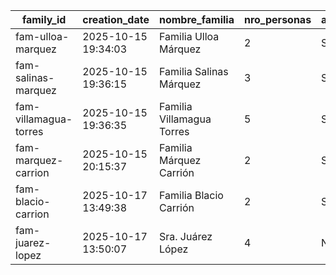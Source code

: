 | family_id | creation_date | nombre_familia | nro_personas | asistencia |
|---|---|---|---|---|
| fam-ulloa-marquez | 2025-10-15 19:34:03 | Familia Ulloa Márquez | 2 | Sí |
| fam-salinas-marquez | 2025-10-15 19:36:15 | Familia Salinas Márquez | 3 | Sí |
| fam-villamagua-torres | 2025-10-15 19:36:35 | Familia Villamagua Torres | 5 | Sí |
| fam-marquez-carrion | 2025-10-15 20:15:37 | Familia Márquez Carrión | 2 | Sí |
| fam-blacio-carrion | 2025-10-17 13:49:38 | Familia Blacio Carrión | 2 | Sí |
| fam-juarez-lopez | 2025-10-17 13:50:07 | Sra. Juárez López | 4 | No |
